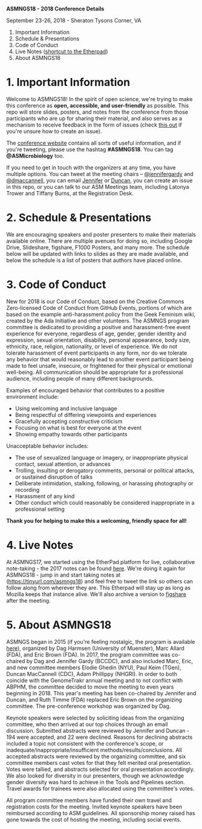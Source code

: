 **ASMNGS18 - 2018 Conference Details**

September 23-26, 2018 - Sheraton Tysons Corner, VA

1. Important Information
2. Schedule & Presentations
3. Code of Conduct
4. Live Notes ([shortcut to the Etherpad](https://tinyurl.com/asmngs18))
5. About ASMNGS18

# 1. Important Information
Welcome to ASMNGS18! In the spirit of open science, we're trying to make this conference as **open, accessible, and user-friendly** as possible. This repo will store slides, posters, and notes from the conference from those participants who are up for sharing their material, and also serves as a mechanism to receive feedback in the form of issues (check [this out](https://help.github.com/articles/creating-an-issue/) if you're unsure how to create an issue). 

The [conference website](https://www.asm.org/index.php/asm-conference-on-next-generation-sequencing) contains all sorts of useful information, and if you're tweeting, please use the hashtag **#ASMNGS18**. You can tag **@ASMicrobiology** too.

If you need to get in touch with the organizers at any time, you have multiple options. You can tweet at the meeting chairs – [@jennifergardy](http://www.twitter.com/jennifergardy) and [@dmaccannell](http://www.twitter.com/dmaccannell), you can email [Jennifer](mailto:jennifer.gardy@bccdc.ca) or [Duncan](mailto:fms2@cdc.gov), you can create an issue in this repo, or you can talk to our ASM Meetings team, including Latonya Trower and Tiffany Burns, at the Registration Desk.

# 2. Schedule & Presentations
We are encouraging speakers and poster presenters to make their materials available online. There are multiple avenues for doing so, including Google Drive, Slideshare, figshare,  F1000 Posters, and many more. The schedule below will be updated with links to slides as they are made available, and below the schedule is a list of posters that authors have placed online.

# 3. Code of Conduct
New for 2018 is our Code of Conduct, based on the Creative Commons Zero-licensed Code of Conduct from GitHub Events, portions of which are based on the example anti-harassment policy from the Geek Feminism wiki, created by the Ada Initiative and other volunteers. The ASMNGS program committee is dedicated to providing a positive and harassment-free event experience for everyone, regardless of age, gender, gender identity and expression, sexual orientation, disability, personal appearance, body size, ethnicity, race, religion, nationality, or level of experience. We do not tolerate harassment of event participants in any form, nor do we tolerate any behavior that would reasonably lead to another event participant being made to feel unsafe, insecure, or frightened for their physical or emotional well-being. All communication should be appropriate for a professional audience, including people of many different backgrounds.

Examples of encouraged behavior that contributes to a positive environment include:
- Using welcoming and inclusive language
- Being respectful of differing viewpoints and experiences
- Gracefully accepting constructive criticism
- Focusing on what is best for everyone at the event
- Showing empathy towards other participants

Unacceptable behavior includes:
- The use of sexualized language or imagery, or inappropriate physical contact, sexual attention, or advances
- Trolling, insulting or derogatory comments, personal or political attacks, or sustained disruption of talks
- Deliberate intimidation, stalking, following, or harassing photography or recording
- Harassment of any kind
- Other conduct which could reasonably be considered inappropriate in a professional setting

**Thank you for helping to make this a welcoming, friendly space for all!**

# 4. Live Notes
At ASMNGS17, we started using the EtherPad platform for live, collaborative note-taking - the 2017 notes can be found [here](https://public.etherpad-mozilla.org/p/asmngs17). We're doing it again for ASMNGS18 - jump in and start taking notes at (https://tinyurl.com/asmngs18) and feel free to tweet the link so others can follow along from wherever they are. This Etherpad will stay up as long as Mozilla keeps that instance alive. We'll also archive a version to [figshare](http://www.figshare.com) after the meeting.

# 5. About ASMNGS18
ASMNGS began in 2015 (if you're feeling nostalgic, the program is available [here](https://www.asm.org/images/ngsfinalprogram.pdf)), organized by Dag Harmsen (University of Muenster), Marc Allard (FDA), and Eric Brown (FDA). In 2017, the program committee was co-chaired by Dag and Jennifer Gardy (BCCDC), and also included Marc, Eric, and new committee members Elodie Ghedin (NYU),  Paul Keim (TGen), Duncan MacCannell (CDC), Adam Phillippy (NHGRI). In order to both coincide with the GenomeTrakr annual meeting and to not conflict with ABPHM, the committee decided to move the meeting to even years beginning in 2018. This year's meeting has been co-chaired by Jennifer and Duncan, and Ruth Timme (FDA) replaced Eric Brown on the organizing committee. The pre-conference workshop was organized by Dag.

Keynote speakers were selected by soliciting ideas from the organizing committee, who then arrived at our top choices through an email discussion. Submitted abstracts were reviewed by Jennifer and Duncan - 194 were accepted, and 22 were declined. Reasons for declining abstracts included a topic not consistent with the conference's scope, or inadequate/inappropriate/insufficient methods/results/conclusions. All accepted abstracts were reviewed by the organizing committee, and six committee members cast votes for that they felt merited oral presentation. Votes were tallied, and abstracts selected for oral presentation accordingly. We also looked for diversity in our presenters, though we acknowledge gender diversity was hard to achieve in the Tools and Pipelines section. Travel awards  for trainees were also allocated using the committee's votes.

All program committee members have funded their own travel and registration costs for the meeting. Invited keynote speakers have been reimbursed according to ASM guidelines. All sponsorship money raised has gone towards the cost of hosting the meeting, including social events.
